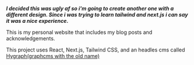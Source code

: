 ***I decided this was ugly af so i'm going to create another one with a different design. Since i was trying to learn tailwind and next.js i can say it was a nice experience.***

This is my personal website that includes my blog posts and acknowledgements.

This project uses React, Next.js, Tailwind CSS, and an headles cms called [Hygraph(graphcms with the old name)](https://hygraph.com/)

